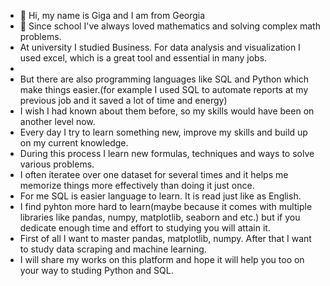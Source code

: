 - 👋 Hi, my name is Giga and I am from Georgia
- 👀 Since school I've always loved mathematics and solving complex math problems.
- At university I studied Business. For data analysis and visualization I used excel, which is a great tool and essential in many jobs.
- 
- But there are also programming languages like SQL and Python which make things easier.(for example I used SQL to automate reports at my previous job and it saved a lot of time and energy)
- I wish I had known about them before, so my skills would have been on another level now.
- Every day I try to learn something new, improve my skills and build up on my current knowledge.
- During this process I learn new formulas, techniques and ways to solve various problems.
- I often iteratee over one dataset for several times and it helps me memorize things more effectively than doing it just once.
- For me SQL is easier language to learn. It is read just like as English. 
- I find pyhton more hard to learn(maybe because it comes with multiple libraries like pandas, numpy, matplotlib, seaborn and etc.) but if you dedicate enough time and effort to studying you will attain it.
- First of all I want to master pandas, matplotlib, numpy. After that I want to study data scraping and machine learning.
- I will share my works on this platform and hope it will help you too on your way to studing Python and SQL.

